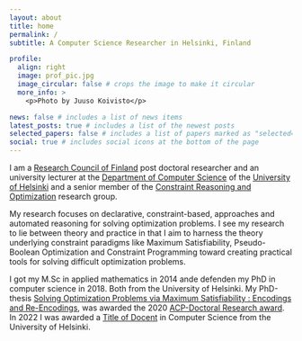 ```yaml
---
layout: about
title: home
permalink: /
subtitle: A Computer Science Researcher in Helsinki, Finland

profile:
  align: right
  image: prof_pic.jpg
  image_circular: false # crops the image to make it circular
  more_info: >
    <p>Photo by Juuso Koivisto</p>

news: false # includes a list of news items
latest_posts: true # includes a list of the newest posts
selected_papers: false # includes a list of papers marked as "selected={true}"
social: true # includes social icons at the bottom of the page
---
```


I am a [Research Council of Finland](https://www.aka.fi/en/) post doctoral researcher and an university lecturer at the [Department of Computer Science](https://www.helsinki.fi/en/faculty-science/faculty/computer-science) of the [University of Helsinki](https://www.helsinki.fi/en) and a senior member of the [Constraint Reasoning and Optimization](https://www.helsinki.fi/en/researchgroups/constraint-reasoning-and-optimization) research group.

My research focuses on declarative, constraint-based, approaches and automated reasoning for solving optimization problems. I see my research to lie between theory and practice in that I aim to harness the theory underlying constraint paradigms like Maximum Satisfiability, Pseudo-Boolean Optimization and Constraint Programming toward creating practical tools for solving difficult optimization problems.

I got my M.Sc in applied mathematics in 2014 ande defenden my PhD in computer science in 2018. Both from the University of Helsinki. My PhD-thesis [Solving Optimization Problems via Maximum Satisfiability : Encodings and Re-Encodings](https://helda.helsinki.fi/items/e1c39c7c-c6e2-4e47-b76b-747e4ace524e), was awarded the 2020 [ACP-Doctoral Research award](https://www.a4cp.org/awards/doctoral-research-award).
In 2022 I was awarded a [Title of Docent](https://en.wikipedia.org/wiki/Docent#Finland) in Computer Science from the University of Helsinki.
